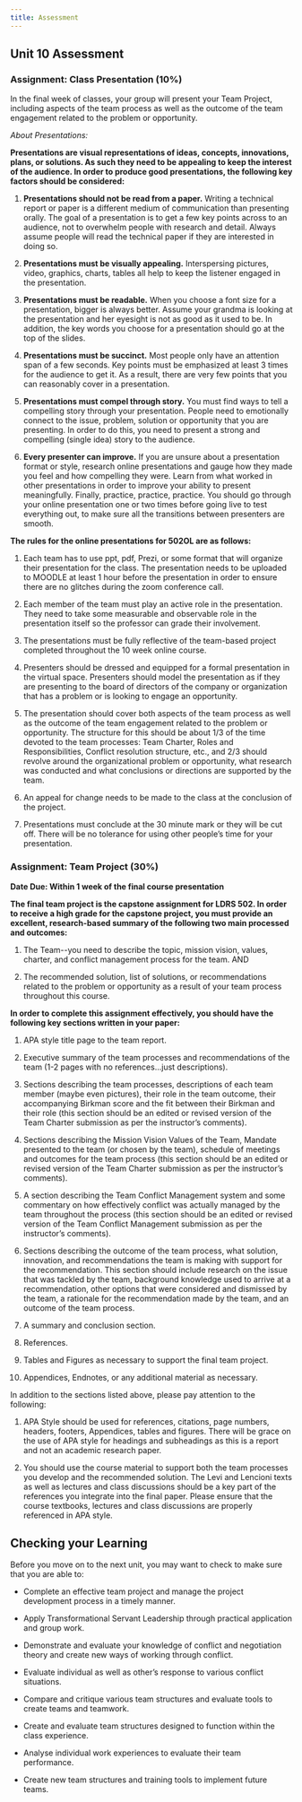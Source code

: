 ```yaml
---
title: Assessment
---
```




Unit 10 Assessment
----------

### Assignment: Class Presentation (10%)

In the final week of classes, your group will present your Team Project,
including aspects of the team process as well as the outcome of the team
engagement related to the problem or opportunity.

*About Presentations:*

**Presentations are visual representations of ideas, concepts, innovations,
plans, or solutions. As such they need to be appealing to keep the interest of
the audience. In order to produce good presentations, the following key factors
should be considered:**

1.  **Presentations should not be read from a paper.** Writing a technical
    report or paper is a different medium of communication than presenting
    orally. The goal of a presentation is to get a few key points across to an
    audience, not to overwhelm people with research and detail. Always assume
    people will read the technical paper if they are interested in doing so.

2.  **Presentations must be visually appealing.** Interspersing pictures, video,
    graphics, charts, tables all help to keep the listener engaged in the
    presentation.

3.  **Presentations must be readable.** When you choose a font size for a
    presentation, bigger is always better. Assume your grandma is looking at the
    presentation and her eyesight is not as good as it used to be. In addition,
    the key words you choose for a presentation should go at the top of the
    slides.

4.  **Presentations must be succinct.** Most people only have an attention span
    of a few seconds. Key points must be emphasized at least 3 times for the
    audience to get it. As a result, there are very few points that you can
    reasonably cover in a presentation.

5.  **Presentations must compel through story.** You must find ways to tell a
    compelling story through your presentation. People need to emotionally
    connect to the issue, problem, solution or opportunity that you are
    presenting. In order to do this, you need to present a strong and compelling
    (single idea) story to the audience.

6.  **Every presenter can improve.** If you are unsure about a presentation
    format or style, research online presentations and gauge how they made you
    feel and how compelling they were. Learn from what worked in other
    presentations in order to improve your ability to present meaningfully.
    Finally, practice, practice, practice. You should go through your online
    presentation one or two times before going live to test everything out, to
    make sure all the transitions between presenters are smooth.

**The rules for the online presentations for 502OL are as follows:**

1.  Each team has to use ppt, pdf, Prezi, or some format that will organize
    their presentation for the class. The presentation needs to be uploaded to
    MOODLE at least 1 hour before the presentation in order to ensure there are
    no glitches during the zoom conference call.

2.  Each member of the team must play an active role in the presentation. They
    need to take some measurable and observable role in the presentation itself
    so the professor can grade their involvement.

3.  The presentations must be fully reflective of the team-based project
    completed throughout the 10 week online course.

4.  Presenters should be dressed and equipped for a formal presentation in the
    virtual space. Presenters should model the presentation as if they are
    presenting to the board of directors of the company or organization that has
    a problem or is looking to engage an opportunity.

5.  The presentation should cover both aspects of the team process as well as
    the outcome of the team engagement related to the problem or opportunity.
    The structure for this should be about 1/3 of the time devoted to the team
    processes: Team Charter, Roles and Responsibilities, Conflict resolution
    structure, etc., and 2/3 should revolve around the organizational problem or
    opportunity, what research was conducted and what conclusions or directions
    are supported by the team.

6.  An appeal for change needs to be made to the class at the conclusion of the
    project.

7.  Presentations must conclude at the 30 minute mark or they will be cut off.
    There will be no tolerance for using other people’s time for your
    presentation.

### Assignment: Team Project (30%)

**Date Due: Within 1 week of the final course presentation**

**The final team project is the capstone assignment for LDRS 502. In order to
receive a high grade for the capstone project, you must provide an excellent,
research-based summary of the following two main processed and outcomes:**

1.  The Team--you need to describe the topic, mission vision, values, charter,
    and conflict management process for the team. AND

2.  The recommended solution, list of solutions, or recommendations related to
    the problem or opportunity as a result of your team process throughout this
    course.

**In order to complete this assignment effectively, you should have the
following key sections written in your paper:**

1.  APA style title page to the team report.

2.  Executive summary of the team processes and recommendations of the team (1-2
    pages with no references...just descriptions).

3.  Sections describing the team processes, descriptions of each team member
    (maybe even pictures), their role in the team outcome, their accompanying
    Birkman score and the fit between their Birkman and their role (this section
    should be an edited or revised version of the Team Charter submission as per
    the instructor’s comments).

4.  Sections describing the Mission Vision Values of the Team, Mandate presented
    to the team (or chosen by the team), schedule of meetings and outcomes for
    the team process (this section should be an edited or revised version of the
    Team Charter submission as per the instructor’s comments).

5.  A section describing the Team Conflict Management system and some commentary
    on how effectively conflict was actually managed by the team throughout the
    process (this section should be an edited or revised version of the Team
    Conflict Management submission as per the instructor’s comments).

6.  Sections describing the outcome of the team process, what solution,
    innovation, and recommendations the team is making with support for the
    recommendation. This section should include research on the issue that was
    tackled by the team, background knowledge used to arrive at a
    recommendation, other options that were considered and dismissed by the
    team, a rationale for the recommendation made by the team, and an outcome of
    the team process.

7.  A summary and conclusion section.

8.  References.

9.  Tables and Figures as necessary to support the final team project.

10. Appendices, Endnotes, or any additional material as necessary.

In addition to the sections listed above, please pay attention to the following:

1.  APA Style should be used for references, citations, page numbers, headers,
    footers, Appendices, tables and figures. There will be grace on the use of
    APA style for headings and subheadings as this is a report and not an
    academic research paper.

2.  You should use the course material to support both the team processes you
    develop and the recommended solution. The Levi and Lencioni texts as well as
    lectures and class discussions should be a key part of the references you
    integrate into the final paper. Please ensure that the course textbooks,
    lectures and class discussions are properly referenced in APA style.

Checking your Learning
----------------------

Before you move on to the next unit, you may want to check to make sure that you
are able to:

-   Complete an effective team project and manage the project development
    process in a timely manner.

-   Apply Transformational Servant Leadership through practical application and
    group work.

-   Demonstrate and evaluate your knowledge of conflict and negotiation theory
    and create new ways of working through conflict.

-   Evaluate individual as well as other’s response to various conflict
    situations.

-   Compare and critique various team structures and evaluate tools to create
    teams and teamwork.

-   Create and evaluate team structures designed to function within the class
    experience.

-   Analyse individual work experiences to evaluate their team performance.

-   Create new team structures and training tools to implement future teams.
